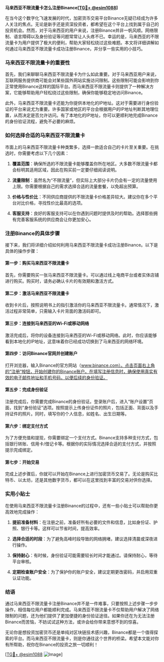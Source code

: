 **马来西亚不限流量卡怎么注册Binance[[TG💪+ @esim1088](https://t.me/s/esim1088)]**

在当今这个数字化飞速发展的时代，加密货币交易平台Binance无疑已经成为许多人关注的焦点。无论是新手还是资深投资者，都希望在这个平台上找到属于自己的投资机会。然而，对于马来西亚的用户来说，注册Binance并非一帆风顺。网络限制、语言障碍以及身份验证等问题常常让人头疼不已。幸运的是，马来西亚的不限流量卡为用户提供了极大的便利，帮助大家轻松绕过这些难题。本文将详细讲解如何通过马来西亚不限流量卡成功注册Binance，并分享一些实用的小技巧。

### 马来西亚不限流量卡的重要性

首先，我们来聊聊马来西亚不限流量卡为什么如此重要。对于马来西亚用户来说，互联网服务提供商可能会对某些国外网站实施访问限制。这些限制可能会影响到你正常使用Binance这样的国际平台。而马来西亚不限流量卡则提供了一种解决方案，它能够帮助用户轻松绕过这些限制，确保你能够稳定地访问Binance。

此外，马来西亚不限流量卡还能为你提供本地化的IP地址。这对于需要进行身份验证的平台来说尤为重要。许多国家或地区的平台会根据用户的IP地址判断其地理位置，从而决定是否允许访问。有了本地化的IP地址，你可以更顺利地完成Binance的身份验证流程，避免不必要的麻烦。

### 如何选择合适的马来西亚不限流量卡

市面上的马来西亚不限流量卡种类繁多，选择一款适合自己的卡片至关重要。在挑选时，你需要考虑以下几个因素：

1. **覆盖范围**：确保所选的不限流量卡能够覆盖你所在地区。大多数不限流量卡都会标明其适用区域，因此在购买前一定要仔细阅读说明。
   
2. **流量限制**：虽然名为“不限流量”，但实际上大部分卡片仍会有一定的流量使用上限。你需要根据自己的需求选择合适的流量套餐，以免超出预算。

3. **价格与性价比**：不同供应商提供的不限流量卡价格差异较大。建议你在多个平台对比价格，寻找性价比最高的选项。

4. **客服支持**：良好的客服支持可以在你遇到问题时提供及时的帮助。选择那些拥有完善客服系统的供应商会让你更加安心。

### 注册Binance的具体步骤

接下来，我们将详细介绍如何利用马来西亚不限流量卡成功注册Binance。以下是具体的操作步骤：

#### 第一步：购买马来西亚不限流量卡

首先，你需要购买一张马来西亚不限流量卡。可以通过线上电商平台或者实体店铺进行购买。购买时，请务必确认卡片的有效期和激活方式。

#### 第二步：激活马来西亚不限流量卡

收到卡片后，按照说明书上的指引激活你的马来西亚不限流量卡。通常情况下，激活过程非常简单，只需输入卡片背面的激活码即可。

#### 第三步：连接到马来西亚的Wi-Fi或移动网络

激活完成后，将你的设备连接到马来西亚的Wi-Fi或移动网络。此时，你应该能够看到本地化的IP地址，这意味着你已经成功切换到了马来西亚的网络环境。

#### 第四步：访问Binance官网并创建账户

打开浏览器，输入Binance的官方网站（www.binance.com）。点击页面右上角的“注册”按钮，开始创建你的Binance账户。在填写注册信息时，确保使用真实有效的电子邮件地址和手机号码，以便后续的身份验证。

#### 第五步：完成身份验证

注册完成后，你需要完成Binance的身份验证。登录账户后，进入“账户设置”页面，找到“身份验证”选项。按照提示上传身份证件的照片，包括正面、背面以及手持证件的照片。同时，填写你的个人信息，如姓名、出生日期等。

#### 第六步：绑定支付方式

为了方便充值和提现，你需要绑定一个支付方式。Binance支持多种支付方式，包括银行转账、信用卡/借记卡等。根据你的实际情况选择合适的支付方式，并按照提示完成绑定。

#### 第七步：开始交易

完成上述步骤后，你就可以开始在Binance上进行加密货币交易了。无论是购买比特币、以太坊，还是其他数字货币，都可以在这里找到丰富的交易对供你选择。

### 实用小贴士

在使用马来西亚不限流量卡注册Binance的过程中，还有一些小贴士可以帮助你更高效地完成操作：

1. **提前准备材料**：在注册之前，准备好所有必要的文件和信息，比如身份证、护照、银行卡等。这样可以节省时间，提高效率。

2. **选择合适的时段**：为了避免高峰时段导致的网络拥堵，建议选择清晨或深夜进行操作。

3. **保持耐心**：有时候，身份验证可能需要较长时间才能通过。请保持耐心，等待平台审核。

4. **定期检查账户安全**：为了保护你的账户安全，建议定期更改密码，并启用双重认证功能。

### 结语

通过马来西亚不限流量卡注册Binance并不是一件难事，只要按照上述步骤一步步操作，相信每位用户都能顺利完成。马来西亚不限流量卡不仅帮助用户解决了网络限制的问题，还为他们提供了更加便捷的身份验证途径。如果你还在为无法注册Binance而苦恼，不妨试试这种方法，或许会给你带来意想不到的惊喜。

无论你是想投资加密货币还是单纯对区块链技术感兴趣，Binance都是一个值得探索的平台。而马来西亚不限流量卡，则是你通往这个世界的桥梁。希望本文能对你有所帮助，祝你在Binance的投资之旅一切顺利！

[[TG💪+ @esim1088](https://t.me/s/esim1088) ![Image](https://i.postimg.cc/4NQfJmqS/Snipaste-2025-05-13-00-14-12.png)]
